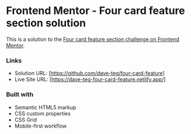 # Frontend Mentor - Four card feature section solution

This is a solution to the [Four card feature section challenge on Frontend Mentor](https://www.frontendmentor.io/challenges/four-card-feature-section-weK1eFYK).


### Links

- Solution URL: [https://github.com/dave-teg/four-card-feature]
- Live Site URL: [https://dave-teg-four-card-feature.netlify.app/]


### Built with

- Semantic HTML5 markup
- CSS custom properties
- CSS Grid
- Mobile-first workflow

